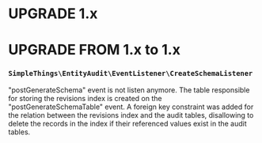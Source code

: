 UPGRADE 1.x
===========

UPGRADE FROM 1.x to 1.x
=======================

### `SimpleThings\EntityAudit\EventListener\CreateSchemaListener`

"postGenerateSchema" event is not listen anymore. The table responsible for storing
the revisions index is created on the "postGenerateSchemaTable" event.
A foreign key constraint was added for the relation between the revisions index and
the audit tables, disallowing to delete the records in the index if their referenced
values exist in the audit tables.
